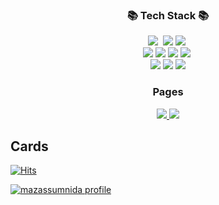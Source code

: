 <h3 align="center">📚 Tech Stack 📚</h3>
<p align="center">
  <img src="https://img.shields.io/badge/Python-3766AB?style=for-the-badge&logo=Python&logoColor=white"/></a>&nbsp 
  <img src="https://img.shields.io/badge/java-007396?style=for-the-badge&logo=java&logoColor=white">
  <img src="https://img.shields.io/badge/SpringBoot-6DB33F?style=for-the-badge&logo=SpringBoot&logoColor=white"/></a>&nbsp 
  <br>
  <img src="https://img.shields.io/badge/mysql-4479A1?style=for-the-badge&logo=mysql&logoColor=white"/>
  <img src="https://img.shields.io/badge/postgresql-4169E1?style=for-the-badge&logo=postgresql&logoColor=white"/>
  <img src="https://img.shields.io/badge/mariadb-003545?style=for-the-badge&logo=mariadb&logoColor=white"/>
  <img src="https://img.shields.io/badge/Docker-2496ED?style=for-the-badge&logo=Docker&logoColor=white"/></a>&nbsp 
  <br>
  <img src="https://img.shields.io/badge/github-181717?style=for-the-badge&logo=github&logoColor=white">
  <img src="https://img.shields.io/badge/git-F05032?style=for-the-badge&logo=git&logoColor=white">
  <img src="https://img.shields.io/badge/gitkraken-179287?style=for-the-badge&logo=gitkraken&logoColor=white">

</p>

<h3 align="center">Pages</h2>
<p align="center">
  <a href="https://www.instagram.com/cp__woo" target="_blank">
    <img src="https://img.shields.io/badge/Instagram-CB3F7C?style=flat-square&logo=Instagram&logoColor=white"/>
  </a>
  <a href="https://solved.ac/profile/world9969" target="_blank">
    <img src="https://img.shields.io/badge/solved.ac-00FF7?style=flat-square"/>
  </a>
</p>

## Cards
[![Hits](https://hits.seeyoufarm.com/api/count/incr/badge.svg?url=https%3A%2F%2Fgithub.com%2Fcpwoo)](https://github.com/cpwoo)

[![mazassumnida profile](http://mazassumnida.wtf/api/v2/generate_badge?boj=world9969)](https://solved.ac/profile/world9969)
